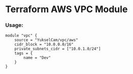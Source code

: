 # Terraform AWS VPC Module

### Usage:
```
module "vpc" {
    source = "YukselCam/vpc/aws"
    cidr_block = "10.0.0.0/16"
    private_subnets_cidr = ["10.0.1.0/24"]
    tags = {
        name = "Dev"
    }
}
```